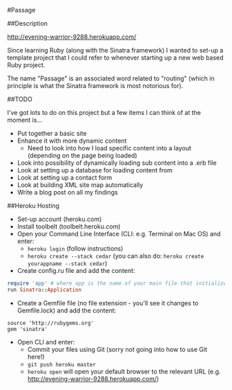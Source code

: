 #Passage

##Description

http://evening-warrior-9288.herokuapp.com/

Since learning Ruby (along with the Sinatra framework) I wanted to set-up a template project that I could refer to whenever starting up a new web based Ruby project.

The name "Passage" is an associated word related to "routing" (which in principle is what the Sinatra framework is most notorious for).

##TODO

I've got lots to do on this project but a few items I can think of at the moment is...

* Put together a basic site
* Enhance it with more dynamic content
    * Need to look into how I load specific content into a layout (depending on the page being loaded)
* Look into possibility of dynamically loading sub content into a .erb file
* Look at setting up a database for loading content from
* Look at setting up a contact form
* Look at building XML site map automatically
* Write a blog post on all my findings

##Heroku Hosting

* Set-up account (heroku.com)
* Install toolbelt (toolbelt.heroku.com)
* Open your Command Line Interface (CLI: e.g. Terminal on Mac OS) and enter:
	* `heroku login` (follow instructions)
	* `heroku create --stack cedar` (you can also do: `heroku create yourappname --stack cedar`)
* Create config.ru file and add the content:

```ruby
require 'app' # where app is the name of your main file that initializes your web application
run Sinatra::Application
```

* Create a Gemfile file (no file extension - you'll see it changes to Gemfile.lock) and add the content:

```
source 'http://rubygems.org'
gem 'sinatra'
```

* Open CLI and enter:
	* Commit your files using Git (sorry not going into how to use Git here!)
	* `git push heroku master`
	* `heroku open` will open your default browser to the relevant URL (e.g. http://evening-warrior-9288.herokuapp.com/)